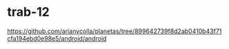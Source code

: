 # trab-12
https://github.com/arianycolla/planetas/tree/899642739f8d2ab0410b43f71cfa194ebd0e98e5/android/android

